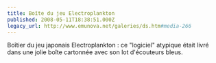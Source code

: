 ```yaml
---
title: Boîte du jeu Electroplankton
published: 2008-05-11T18:38:51.000Z
legacy_url: http://www.emunova.net/galeries/ds.htm#media-266
---
```

Boîtier du jeu japonais Electroplankton : ce "logiciel" atypique était livré dans une jolie boîte cartonnée avec son lot d'écouteurs bleus.